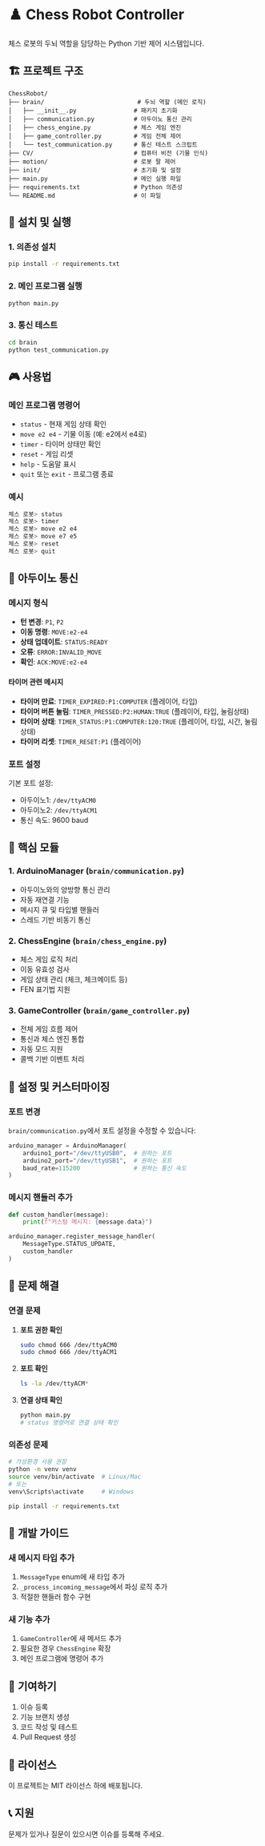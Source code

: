 # ♟️ Chess Robot Controller

체스 로봇의 두뇌 역할을 담당하는 Python 기반 제어 시스템입니다.

## 🏗️ 프로젝트 구조

```
ChessRobot/
├── brain/                          # 두뇌 역할 (메인 로직)
│   ├── __init__.py                # 패키지 초기화
│   ├── communication.py           # 아두이노 통신 관리
│   ├── chess_engine.py            # 체스 게임 엔진
│   ├── game_controller.py         # 게임 전체 제어
│   └── test_communication.py      # 통신 테스트 스크립트
├── CV/                            # 컴퓨터 비전 (기물 인식)
├── motion/                        # 로봇 팔 제어
├── init/                          # 초기화 및 설정
├── main.py                        # 메인 실행 파일
├── requirements.txt               # Python 의존성
└── README.md                      # 이 파일
```

## 🚀 설치 및 실행

### 1. 의존성 설치

```bash
pip install -r requirements.txt
```

### 2. 메인 프로그램 실행

```bash
python main.py
```

### 3. 통신 테스트

```bash
cd brain
python test_communication.py
```

## 🎮 사용법

### 메인 프로그램 명령어

- `status` - 현재 게임 상태 확인
- `move e2 e4` - 기물 이동 (예: e2에서 e4로)
- `timer` - 타이머 상태만 확인
- `reset` - 게임 리셋
- `help` - 도움말 표시
- `quit` 또는 `exit` - 프로그램 종료

### 예시

```bash
체스 로봇> status
체스 로봇> timer
체스 로봇> move e2 e4
체스 로봇> move e7 e5
체스 로봇> reset
체스 로봇> quit
```

## 🔌 아두이노 통신

### 메시지 형식

- **턴 변경**: `P1`, `P2`
- **이동 명령**: `MOVE:e2-e4`
- **상태 업데이트**: `STATUS:READY`
- **오류**: `ERROR:INVALID_MOVE`
- **확인**: `ACK:MOVE:e2-e4`

#### 타이머 관련 메시지

- **타이머 만료**: `TIMER_EXPIRED:P1:COMPUTER` (플레이어, 타입)
- **타이머 버튼 눌림**: `TIMER_PRESSED:P2:HUMAN:TRUE` (플레이어, 타입, 눌림상태)
- **타이머 상태**: `TIMER_STATUS:P1:COMPUTER:120:TRUE` (플레이어, 타입, 시간, 눌림상태)
- **타이머 리셋**: `TIMER_RESET:P1` (플레이어)

### 포트 설정

기본 포트 설정:
- 아두이노1: `/dev/ttyACM0`
- 아두이노2: `/dev/ttyACM1`
- 통신 속도: 9600 baud

## 🧠 핵심 모듈

### 1. ArduinoManager (`brain/communication.py`)

- 아두이노와의 양방향 통신 관리
- 자동 재연결 기능
- 메시지 큐 및 타입별 핸들러
- 스레드 기반 비동기 통신

### 2. ChessEngine (`brain/chess_engine.py`)

- 체스 게임 로직 처리
- 이동 유효성 검사
- 게임 상태 관리 (체크, 체크메이트 등)
- FEN 표기법 지원

### 3. GameController (`brain/game_controller.py`)

- 전체 게임 흐름 제어
- 통신과 체스 엔진 통합
- 자동 모드 지원
- 콜백 기반 이벤트 처리

## 🔧 설정 및 커스터마이징

### 포트 변경

`brain/communication.py`에서 포트 설정을 수정할 수 있습니다:

```python
arduino_manager = ArduinoManager(
    arduino1_port="/dev/ttyUSB0",  # 원하는 포트
    arduino2_port="/dev/ttyUSB1",  # 원하는 포트
    baud_rate=115200               # 원하는 통신 속도
)
```

### 메시지 핸들러 추가

```python
def custom_handler(message):
    print(f"커스텀 메시지: {message.data}")

arduino_manager.register_message_handler(
    MessageType.STATUS_UPDATE, 
    custom_handler
)
```

## 🐛 문제 해결

### 연결 문제

1. **포트 권한 확인**
   ```bash
   sudo chmod 666 /dev/ttyACM0
   sudo chmod 666 /dev/ttyACM1
   ```

2. **포트 확인**
   ```bash
   ls -la /dev/ttyACM*
   ```

3. **연결 상태 확인**
   ```bash
   python main.py
   # status 명령어로 연결 상태 확인
   ```

### 의존성 문제

```bash
# 가상환경 사용 권장
python -m venv venv
source venv/bin/activate  # Linux/Mac
# 또는
venv\Scripts\activate     # Windows

pip install -r requirements.txt
```

## 📝 개발 가이드

### 새 메시지 타입 추가

1. `MessageType` enum에 새 타입 추가
2. `_process_incoming_message`에서 파싱 로직 추가
3. 적절한 핸들러 함수 구현

### 새 기능 추가

1. `GameController`에 새 메서드 추가
2. 필요한 경우 `ChessEngine` 확장
3. 메인 프로그램에 명령어 추가

## 🤝 기여하기

1. 이슈 등록
2. 기능 브랜치 생성
3. 코드 작성 및 테스트
4. Pull Request 생성

## 📄 라이선스

이 프로젝트는 MIT 라이선스 하에 배포됩니다.

## 📞 지원

문제가 있거나 질문이 있으시면 이슈를 등록해 주세요. 